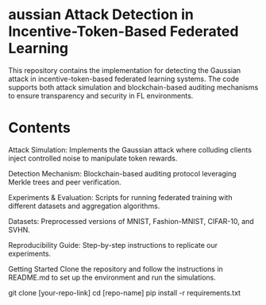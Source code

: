 # aussian Attack Detection in Incentive-Token-Based Federated Learning
This repository contains the implementation for detecting the Gaussian attack in incentive-token-based federated learning systems. The code supports both attack simulation and blockchain-based auditing mechanisms to ensure transparency and security in FL environments.

# Contents
Attack Simulation: Implements the Gaussian attack where colluding clients inject controlled noise to manipulate token rewards.

Detection Mechanism: Blockchain-based auditing protocol leveraging Merkle trees and peer verification.

Experiments & Evaluation: Scripts for running federated training with different datasets and aggregation algorithms.

Datasets: Preprocessed versions of MNIST, Fashion-MNIST, CIFAR-10, and SVHN.

 Reproducibility Guide: Step-by-step instructions to replicate our experiments.

Getting Started
Clone the repository and follow the instructions in README.md to set up the environment and run the simulations.

git clone [your-repo-link]
cd [repo-name]
pip install -r requirements.txt
